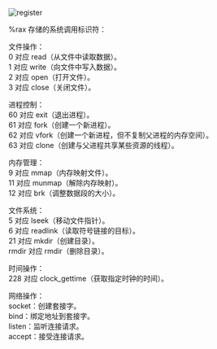 
![register](https://i-blog.csdnimg.cn/blog_migrate/2fff47d81ef1ae2385e62e0ad0522197.png)

%rax 存储的系统调用标识符：

文件操作：  
0 对应 read（从文件中读取数据）。  
1 对应 write（向文件中写入数据）。  
2 对应 open（打开文件）。  
3 对应 close（关闭文件）。  

进程控制：  
60 对应 exit（退出进程）。  
61 对应 fork（创建一个新进程）。  
62 对应 vfork（创建一个新进程，但不复制父进程的内存空间）。  
63 对应 clone（创建与父进程共享某些资源的线程）。  


内存管理：  
9 对应 mmap（内存映射文件）。  
11 对应 munmap（解除内存映射）。  
12 对应 brk（调整数据段的大小）。  


文件系统：  
5 对应 lseek（移动文件指针）。  
6 对应 readlink（读取符号链接的目标）。  
21 对应 mkdir（创建目录）。  
 rmdir 对应 rmdir（删除目录）。  

时间操作：  
228 对应 clock_gettime（获取指定时钟的时间）。  

网络操作：  
socket：创建套接字。  
bind：绑定地址到套接字。  
listen：监听连接请求。  
accept：接受连接请求。  
